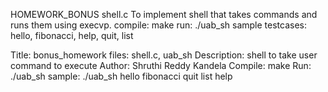 HOMEWORK_BONUS
shell.c
To implement shell that takes commands and runs them using execvp.
compile: make
run: ./uab_sh
sample testcases: hello, fibonacci, help, quit, list

Title: bonus_homework
files: shell.c, uab_sh
Description: shell to take user command to execute
Author: Shruthi Reddy Kandela
Compile: make
Run: ./uab_sh
sample: ./uab_sh
hello
fibonacci
quit
list
help